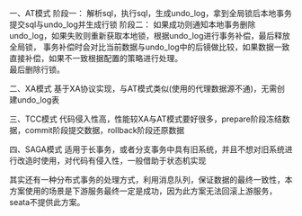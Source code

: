 一、AT模式
阶段一：
   解析sql，执行sql，生成undo_log，拿到全局锁后本地事务提交sql与undo_log并生成行锁
阶段二：
   如果成功则通知本地事务删除undo_log，如果失败则重新获取本地锁，根据undo_log进行事务补偿，最后释放全局锁，
事务补偿时会对比当前数据与undo_log中的后镜做比较，如果数据一致直接补偿，如果不一致根据配置的策略进行处理。  
最后删除行锁。

二、XA模式
    基于XA协议实现，与AT模式类似(使用的代理数据源不通)，无需创建undo_log表

三、TCC模式
    代码侵入性高，性能较XA与AT模式要好很多，prepare阶段冻结数据，commit阶段提交数据，rollback阶段还原数据
    
四、SAGA模式
    适用于长事务，或者分支事务中具有旧系统，并且不想对旧系统进行改造时使用，对代码有侵入性，一般借助于状态机实现   

其实还有一种分布式事务的处理方式，利用消息队列，保证数据的最终一致性，本方案使用的场景是下游服务最终一定是成功，因为此方案无法回滚上游服务，seata不提供此方案。    